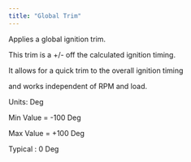```yaml
---
title: "Global Trim"
---
```


Applies a global ignition trim.&nbsp;


This trim is a +/- off the calculated ignition timing.&nbsp;


It allows for a quick trim to the overall ignition timing&nbsp;

and works independent of RPM and load.


Units: Deg


Min Value = -100 Deg

Max Value = +100 Deg


Typical : 0 Deg

